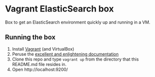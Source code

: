 # Vagrant ElasticSearch box

Box to get an ElasticSearch environment quickly up and running in a VM.

## Running the box

1. Install [Vagrant](http://www.vagrantup.com/) (and VirtualBox)
2. Peruse the [excellent and enlightening documentation](http://docs.vagrantup.com/v2/getting-started/index.html)
3. Clone this repo and type `vagrant up` from the directory that this README.md file resides in.
4. Open http://localhost:9200/
